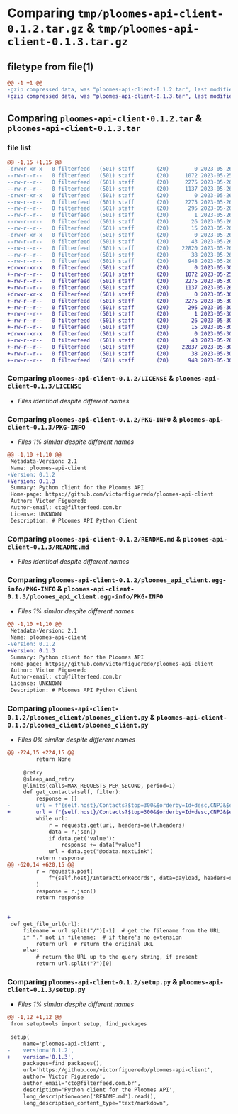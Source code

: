 # Comparing `tmp/ploomes-api-client-0.1.2.tar.gz` & `tmp/ploomes-api-client-0.1.3.tar.gz`

## filetype from file(1)

```diff
@@ -1 +1 @@
-gzip compressed data, was "ploomes-api-client-0.1.2.tar", last modified: Fri May 26 18:49:42 2023, max compression
+gzip compressed data, was "ploomes-api-client-0.1.3.tar", last modified: Tue May 30 15:36:34 2023, max compression
```

## Comparing `ploomes-api-client-0.1.2.tar` & `ploomes-api-client-0.1.3.tar`

### file list

```diff
@@ -1,15 +1,15 @@
-drwxr-xr-x   0 filterfeed   (501) staff       (20)        0 2023-05-26 18:49:42.584521 ploomes-api-client-0.1.2/
--rw-r--r--   0 filterfeed   (501) staff       (20)     1072 2023-05-25 21:00:11.000000 ploomes-api-client-0.1.2/LICENSE
--rw-r--r--   0 filterfeed   (501) staff       (20)     2275 2023-05-26 18:49:42.584363 ploomes-api-client-0.1.2/PKG-INFO
--rw-r--r--   0 filterfeed   (501) staff       (20)     1137 2023-05-26 14:13:51.000000 ploomes-api-client-0.1.2/README.md
-drwxr-xr-x   0 filterfeed   (501) staff       (20)        0 2023-05-26 18:49:42.583297 ploomes-api-client-0.1.2/ploomes_api_client.egg-info/
--rw-r--r--   0 filterfeed   (501) staff       (20)     2275 2023-05-26 18:49:42.000000 ploomes-api-client-0.1.2/ploomes_api_client.egg-info/PKG-INFO
--rw-r--r--   0 filterfeed   (501) staff       (20)      295 2023-05-26 18:49:42.000000 ploomes-api-client-0.1.2/ploomes_api_client.egg-info/SOURCES.txt
--rw-r--r--   0 filterfeed   (501) staff       (20)        1 2023-05-26 18:49:42.000000 ploomes-api-client-0.1.2/ploomes_api_client.egg-info/dependency_links.txt
--rw-r--r--   0 filterfeed   (501) staff       (20)       26 2023-05-26 18:49:42.000000 ploomes-api-client-0.1.2/ploomes_api_client.egg-info/requires.txt
--rw-r--r--   0 filterfeed   (501) staff       (20)       15 2023-05-26 18:49:42.000000 ploomes-api-client-0.1.2/ploomes_api_client.egg-info/top_level.txt
-drwxr-xr-x   0 filterfeed   (501) staff       (20)        0 2023-05-26 18:49:42.583691 ploomes-api-client-0.1.2/ploomes_client/
--rw-r--r--   0 filterfeed   (501) staff       (20)       43 2023-05-26 18:47:42.000000 ploomes-api-client-0.1.2/ploomes_client/__init__.py
--rw-r--r--   0 filterfeed   (501) staff       (20)    22820 2023-05-26 18:41:36.000000 ploomes-api-client-0.1.2/ploomes_client/ploomes_client.py
--rw-r--r--   0 filterfeed   (501) staff       (20)       38 2023-05-26 18:49:42.584576 ploomes-api-client-0.1.2/setup.cfg
--rw-r--r--   0 filterfeed   (501) staff       (20)      948 2023-05-26 18:48:32.000000 ploomes-api-client-0.1.2/setup.py
+drwxr-xr-x   0 filterfeed   (501) staff       (20)        0 2023-05-30 15:36:34.776379 ploomes-api-client-0.1.3/
+-rw-r--r--   0 filterfeed   (501) staff       (20)     1072 2023-05-25 21:00:11.000000 ploomes-api-client-0.1.3/LICENSE
+-rw-r--r--   0 filterfeed   (501) staff       (20)     2275 2023-05-30 15:36:34.776217 ploomes-api-client-0.1.3/PKG-INFO
+-rw-r--r--   0 filterfeed   (501) staff       (20)     1137 2023-05-26 14:13:51.000000 ploomes-api-client-0.1.3/README.md
+drwxr-xr-x   0 filterfeed   (501) staff       (20)        0 2023-05-30 15:36:34.775336 ploomes-api-client-0.1.3/ploomes_api_client.egg-info/
+-rw-r--r--   0 filterfeed   (501) staff       (20)     2275 2023-05-30 15:36:34.000000 ploomes-api-client-0.1.3/ploomes_api_client.egg-info/PKG-INFO
+-rw-r--r--   0 filterfeed   (501) staff       (20)      295 2023-05-30 15:36:34.000000 ploomes-api-client-0.1.3/ploomes_api_client.egg-info/SOURCES.txt
+-rw-r--r--   0 filterfeed   (501) staff       (20)        1 2023-05-30 15:36:34.000000 ploomes-api-client-0.1.3/ploomes_api_client.egg-info/dependency_links.txt
+-rw-r--r--   0 filterfeed   (501) staff       (20)       26 2023-05-30 15:36:34.000000 ploomes-api-client-0.1.3/ploomes_api_client.egg-info/requires.txt
+-rw-r--r--   0 filterfeed   (501) staff       (20)       15 2023-05-30 15:36:34.000000 ploomes-api-client-0.1.3/ploomes_api_client.egg-info/top_level.txt
+drwxr-xr-x   0 filterfeed   (501) staff       (20)        0 2023-05-30 15:36:34.775660 ploomes-api-client-0.1.3/ploomes_client/
+-rw-r--r--   0 filterfeed   (501) staff       (20)       43 2023-05-26 18:47:42.000000 ploomes-api-client-0.1.3/ploomes_client/__init__.py
+-rw-r--r--   0 filterfeed   (501) staff       (20)    22837 2023-05-30 15:35:09.000000 ploomes-api-client-0.1.3/ploomes_client/ploomes_client.py
+-rw-r--r--   0 filterfeed   (501) staff       (20)       38 2023-05-30 15:36:34.776435 ploomes-api-client-0.1.3/setup.cfg
+-rw-r--r--   0 filterfeed   (501) staff       (20)      948 2023-05-30 15:36:33.000000 ploomes-api-client-0.1.3/setup.py
```

### Comparing `ploomes-api-client-0.1.2/LICENSE` & `ploomes-api-client-0.1.3/LICENSE`

 * *Files identical despite different names*

### Comparing `ploomes-api-client-0.1.2/PKG-INFO` & `ploomes-api-client-0.1.3/PKG-INFO`

 * *Files 1% similar despite different names*

```diff
@@ -1,10 +1,10 @@
 Metadata-Version: 2.1
 Name: ploomes-api-client
-Version: 0.1.2
+Version: 0.1.3
 Summary: Python client for the Ploomes API
 Home-page: https://github.com/victorfigueredo/ploomes-api-client
 Author: Victor Figueredo
 Author-email: cto@filterfeed.com.br
 License: UNKNOWN
 Description: # Ploomes API Python Client
```

### Comparing `ploomes-api-client-0.1.2/README.md` & `ploomes-api-client-0.1.3/README.md`

 * *Files identical despite different names*

### Comparing `ploomes-api-client-0.1.2/ploomes_api_client.egg-info/PKG-INFO` & `ploomes-api-client-0.1.3/ploomes_api_client.egg-info/PKG-INFO`

 * *Files 1% similar despite different names*

```diff
@@ -1,10 +1,10 @@
 Metadata-Version: 2.1
 Name: ploomes-api-client
-Version: 0.1.2
+Version: 0.1.3
 Summary: Python client for the Ploomes API
 Home-page: https://github.com/victorfigueredo/ploomes-api-client
 Author: Victor Figueredo
 Author-email: cto@filterfeed.com.br
 License: UNKNOWN
 Description: # Ploomes API Python Client
```

### Comparing `ploomes-api-client-0.1.2/ploomes_client/ploomes_client.py` & `ploomes-api-client-0.1.3/ploomes_client/ploomes_client.py`

 * *Files 0% similar despite different names*

```diff
@@ -224,15 +224,15 @@
         return None
 
     @retry
     @sleep_and_retry
     @limits(calls=MAX_REQUESTS_PER_SECOND, period=1)
     def get_contacts(self, filter):
         response = []
-        url = f"{self.host}/Contacts?$top=300&$orderby=Id+desc,CNPJ&$expand=Phones&$filter={filter}"
+        url = f"{self.host}/Contacts?$top=300&$orderby=Id+desc,CNPJ&$expand=OtherProperties,Phones&$filter={filter}"
         while url:
             r = requests.get(url, headers=self.headers)
             data = r.json()
             if data.get('value'):
                 response += data["value"]
             url = data.get("@odata.nextLink")
         return response
@@ -620,14 +620,15 @@
         r = requests.post(
             f"{self.host}/InteractionRecords", data=payload, headers=self.headers
         )
         response = r.json()
         return response
 
 
+
 def get_file_url(url):
     filename = url.split("/")[-1]  # get the filename from the URL
     if "." not in filename:  # if there's no extension
         return url  # return the original URL
     else:
         # return the URL up to the query string, if present
         return url.split("?")[0]
```

### Comparing `ploomes-api-client-0.1.2/setup.py` & `ploomes-api-client-0.1.3/setup.py`

 * *Files 1% similar despite different names*

```diff
@@ -1,12 +1,12 @@
 from setuptools import setup, find_packages
 
 setup(
     name='ploomes-api-client',
-    version='0.1.2',
+    version='0.1.3',
     packages=find_packages(),   
     url='https://github.com/victorfigueredo/ploomes-api-client',
     author='Victor Figueredo',
     author_email='cto@filterfeed.com.br',
     description='Python client for the Ploomes API',
     long_description=open('README.md').read(),
     long_description_content_type="text/markdown",
```

